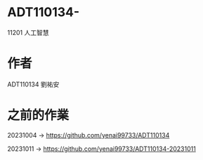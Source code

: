 # ADT110134-
11201 人工智慧
# 作者
ADT110134 劉祐安
# 之前的作業
20231004 -> https://github.com/yenai99733/ADT110134

20231011 -> https://github.com/yenai99733/ADT110134-20231011
